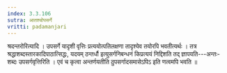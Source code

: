 ```yaml
---
index: 3.3.106
sutra: आतश्चोपसर्गे
vritti: padamanjari
---
```


 श्रदन्तरोरित्यादि । उपसर्गे यादृशी वृत्तिः प्रत्ययोत्पतिलक्षणा तादृश्येव तयोरपि भवतीत्यर्थः । तत्र श्रद्धाशब्दस्तारकादिपाठात्सिद्धः, यदयम् ठन्तर्धौ इत्युसर्गनिबन्धनं किप्रत्ययं निद्दिशति तद् ज्ञापयति---अन्तः-शब्दः उपसर्गवृत्तिरिति । एवं च कृत्वा अन्तर्णयतीति ठुपसर्गादसमासेऽपिऽ इति णत्वमपि भवति ॥